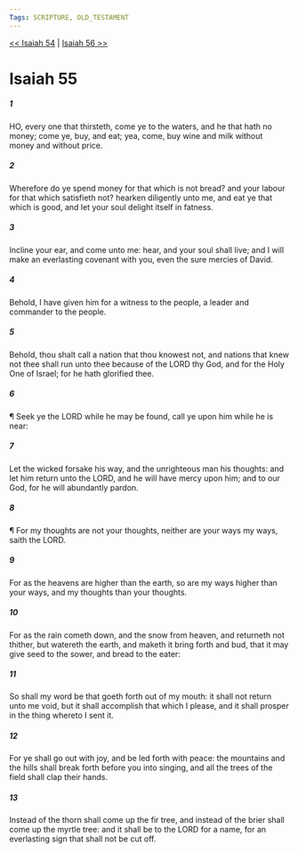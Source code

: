 ```yaml
---
Tags: SCRIPTURE, OLD_TESTAMENT
---
```


[<< Isaiah 54](OLD_TESTAMENT/23_Isaiah/Isaiah_54.md) | [Isaiah 56 >>](OLD_TESTAMENT/23_Isaiah/Isaiah_56.md)

# Isaiah 55

##### 1

HO, every one that thirsteth, come ye to the waters, and he that hath no money; come ye, buy, and eat; yea, come, buy wine and milk without money and without price.

##### 2

Wherefore do ye spend money for that which is not bread? and your labour for that which satisfieth not? hearken diligently unto me, and eat ye that which is good, and let your soul delight itself in fatness.

##### 3

Incline your ear, and come unto me: hear, and your soul shall live; and I will make an everlasting covenant with you, even the sure mercies of David.

##### 4

Behold, I have given him for a witness to the people, a leader and commander to the people.

##### 5

Behold, thou shalt call a nation that thou knowest not, and nations that knew not thee shall run unto thee because of the LORD thy God, and for the Holy One of Israel; for he hath glorified thee.

##### 6

¶ Seek ye the LORD while he may be found, call ye upon him while he is near:

##### 7

Let the wicked forsake his way, and the unrighteous man his thoughts: and let him return unto the LORD, and he will have mercy upon him; and to our God, for he will abundantly pardon.

##### 8

¶ For my thoughts are not your thoughts, neither are your ways my ways, saith the LORD.

##### 9

For as the heavens are higher than the earth, so are my ways higher than your ways, and my thoughts than your thoughts.

##### 10

For as the rain cometh down, and the snow from heaven, and returneth not thither, but watereth the earth, and maketh it bring forth and bud, that it may give seed to the sower, and bread to the eater:

##### 11

So shall my word be that goeth forth out of my mouth: it shall not return unto me void, but it shall accomplish that which I please, and it shall prosper in the thing whereto I sent it.

##### 12

For ye shall go out with joy, and be led forth with peace: the mountains and the hills shall break forth before you into singing, and all the trees of the field shall clap their hands.

##### 13

Instead of the thorn shall come up the fir tree, and instead of the brier shall come up the myrtle tree: and it shall be to the LORD for a name, for an everlasting sign that shall not be cut off.
